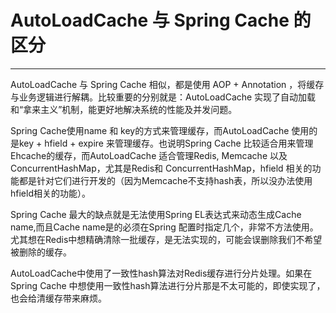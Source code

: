 # AutoLoadCache 与 Spring Cache 的区分
---------------------------------------------
AutoLoadCache 与 Spring Cache 相似，都是使用 AOP + Annotation ，将缓存与业务逻辑进行解耦。比较重要的分别就是：AutoLoadCache 实现了自动加载和“拿来主义”机制，能更好地解决系统的性能及并发问题。

Spring Cache使用name 和 key的方式来管理缓存，而AutoLoadCache 使用的是key + hfield + expire 来管理缓存。也说明Spring Cache 比较适合用来管理Ehcache的缓存，而AutoLoadCache 适合管理Redis, Memcache 以及 ConcurrentHashMap，尤其是Redis和 ConcurrentHashMap，hfield 相关的功能都是针对它们进行开发的（因为Memcache不支持hash表，所以没办法使用hfield相关的功能）。

Spring Cache 最大的缺点就是无法使用Spring EL表达式来动态生成Cache name,而且Cache name是的必须在Spring 配置时指定几个，非常不方法使用。尤其想在Redis中想精确清除一批缓存，是无法实现的，可能会误删除我们不希望被删除的缓存。

AutoLoadCache中使用了一致性hash算法对Redis缓存进行分片处理。如果在Spring Cache 中想使用一致性hash算法进行分片那是不太可能的，即使实现了，也会给清缓存带来麻烦。